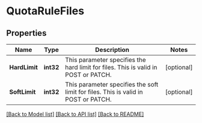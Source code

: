 # QuotaRuleFiles

## Properties

Name | Type | Description | Notes
------------ | ------------- | ------------- | -------------
**HardLimit** | **int32** | This parameter specifies the hard limit for files. This is valid in POST or PATCH. | [optional] 
**SoftLimit** | **int32** | This parameter specifies the soft limit for files. This is valid in POST or PATCH. | [optional] 

[[Back to Model list]](../README.md#documentation-for-models) [[Back to API list]](../README.md#documentation-for-api-endpoints) [[Back to README]](../README.md)


